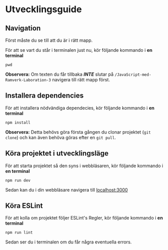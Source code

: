 # Utvecklingsguide

## Navigation

Först måste du se till att du är i rätt mapp. <br />

För att se vart du står i terminalen just nu, kör följande kommando i **en terminal**

```
pwd
```

**Observera:** Om texten du får tillbaka **_INTE_** slutar på `/JavaScript-med-Ramverk-Laboration-3` navigera till rätt mapp först.

## Installera dependencies

För att installera nödvändiga dependecies, kör följande kommando i **en terminal**

```
npm install
```

**Observera:** Detta behövs göra första gången du clonar projektet (`git clone`) och kan även behöva göras efter en `git pull`.

## Köra projektet i utvecklingsläge

För att starta projektet så den syns i webbläsaren, kör följande kommando i **en terminal**

```
npm run dev
```

Sedan kan du i din webbläsare navigera till [localhost:3000](http://localhost:3000/)

## Köra ESLint

För att kolla om projektet följer ESLint's Regler, kör följande kommando i **en terminal**

```
npm run lint
```

Sedan ser du i terminalen om du får några eventuella errors.
